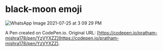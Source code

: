 # black-moon emoji

![WhatsApp Image 2021-07-25 at 3 09 29 PM](https://user-images.githubusercontent.com/78583437/126955887-a74e4bee-5fe5-4cb2-b860-25131f0d8aba.jpeg)


A Pen created on CodePen.io. Original URL: [https://codepen.io/pratham-mishra178/pen/YzVYXZZ](https://codepen.io/pratham-mishra178/pen/YzVYXZZ).



